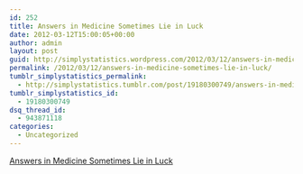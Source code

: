 ```yaml
---
id: 252
title: Answers in Medicine Sometimes Lie in Luck
date: 2012-03-12T15:00:05+00:00
author: admin
layout: post
guid: http://simplystatistics.wordpress.com/2012/03/12/answers-in-medicine-sometimes-lie-in-luck
permalink: /2012/03/12/answers-in-medicine-sometimes-lie-in-luck/
tumblr_simplystatistics_permalink:
  - http://simplystatistics.tumblr.com/post/19180300749/answers-in-medicine-sometimes-lie-in-luck
tumblr_simplystatistics_id:
  - 19180300749
dsq_thread_id:
  - 943871118
categories:
  - Uncategorized
---
```

[Answers in Medicine Sometimes Lie in Luck](http://www.nytimes.com/2012/03/06/health/views/for-doctors-luck-can-explain-whatever-they-cant.html)